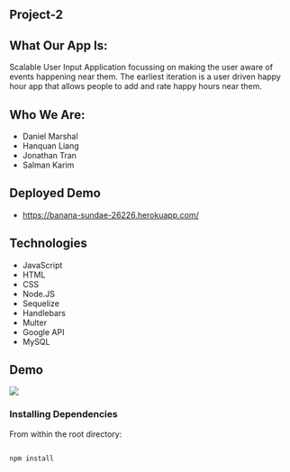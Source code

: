 ## Project-2

## What Our App Is:

Scalable User Input Application focussing on making the user aware of events happening near them. The earliest iteration is a user driven happy hour app that allows people to add and rate happy hours near them.

## Who We Are:
* Daniel Marshal
* Hanquan Liang
* Jonathan Tran
* Salman Karim

## Deployed Demo

* https://banana-sundae-26226.herokuapp.com/

## Technologies

* JavaScript
* HTML
* CSS
* Node.JS
* Sequelize
* Handlebars
* Multer
* Google API
* MySQL

## Demo

![](P2-demo.gif)

### Installing Dependencies

From within the root directory:

```sh

npm install

```
